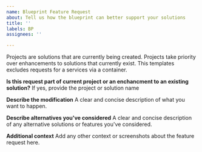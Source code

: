 ```yaml
---
name: Blueprint Feature Request
about: Tell us how the blueprint can better support your solutions
title: ''
labels: BP
assignees: ''

---
```


Projects are solutions that are currently being created.  Projects take priority over enhancements to solutions that currently exist. This templates excludes requests for a services via a container.  

**Is this request part of current project or an enchancment to an existing solution?**
If yes, provide the project or solution name

**Describe the modification**
A clear and concise description of what you want to happen.

**Describe alternatives you've considered**
A clear and concise description of any alternative solutions or features you've considered.

**Additional context**
Add any other context or screenshots about the feature request here.
